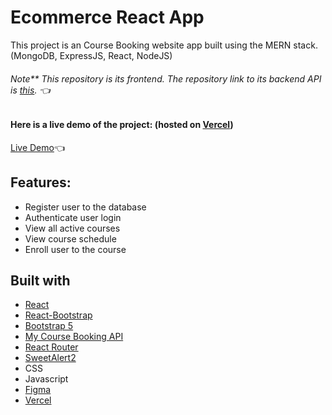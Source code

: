 # Ecommerce React App

This project is an Course Booking website app built using the MERN stack. (MongoDB, ExpressJS, React, NodeJS)
###### Note** This repository is its frontend. The repository link to its backend API is [this](https://github.com/GITvoren/course-booking-api). :point_left:

#### Here is a live demo of the project: (hosted on [Vercel](https://vercel.com/))
[Live Demo](https://codelab-react.vercel.app/):point_left:





## Features:
- Register user to the database
- Authenticate user login
- View all active courses
- View course schedule
- Enroll user to the course


## Built with


- [React](https://reactjs.org/)
- [React-Bootstrap](https://react-bootstrap.github.io/)
- [Bootstrap 5](https://getbootstrap.com/docs/5.0/getting-started/introduction/)
- [My Course Booking API](https://github.com/GITvoren/course-booking-api)
- [React Router](https://reactrouter.com/)
- [SweetAlert2](https://sweetalert2.github.io/)
- CSS
- Javascript
- [Figma](https://figma.com/)
- [Vercel](https://vercel.com/)



